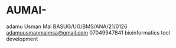 # AUMAI-
 adamu Usman Mai
BASUG/UG/BMS/ANA/21/0126
adamuusmanmaimsa@gmail.com
07049947841
bioinformatics tool development 